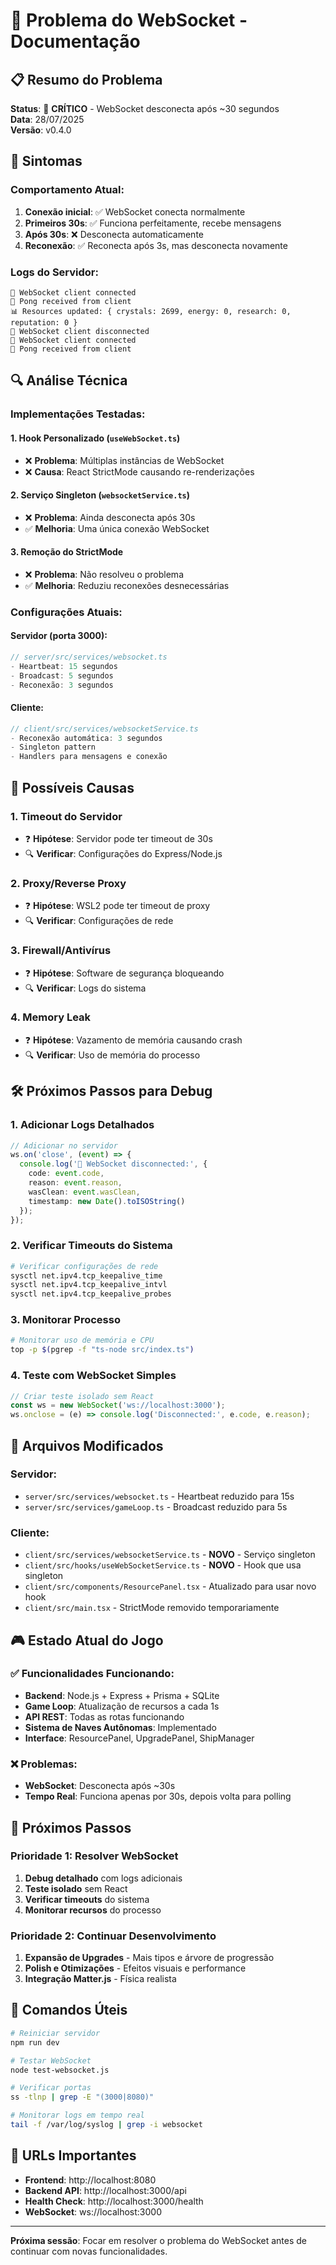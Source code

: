 # 🔌 Problema do WebSocket - Documentação

## 📋 Resumo do Problema

**Status**: 🔴 **CRÍTICO** - WebSocket desconecta após ~30 segundos  
**Data**: 28/07/2025  
**Versão**: v0.4.0  

## 🐛 Sintomas

### Comportamento Atual:
1. **Conexão inicial**: ✅ WebSocket conecta normalmente
2. **Primeiros 30s**: ✅ Funciona perfeitamente, recebe mensagens
3. **Após 30s**: ❌ Desconecta automaticamente
4. **Reconexão**: ✅ Reconecta após 3s, mas desconecta novamente

### Logs do Servidor:
```
🔌 WebSocket client connected
🏓 Pong received from client
📊 Resources updated: { crystals: 2699, energy: 0, research: 0, reputation: 0 }
🔌 WebSocket client disconnected
🔌 WebSocket client connected
🏓 Pong received from client
```

## 🔍 Análise Técnica

### Implementações Testadas:

#### 1. **Hook Personalizado** (`useWebSocket.ts`)
- ❌ **Problema**: Múltiplas instâncias de WebSocket
- ❌ **Causa**: React StrictMode causando re-renderizações

#### 2. **Serviço Singleton** (`websocketService.ts`)
- ❌ **Problema**: Ainda desconecta após 30s
- ✅ **Melhoria**: Uma única conexão WebSocket

#### 3. **Remoção do StrictMode**
- ❌ **Problema**: Não resolveu o problema
- ✅ **Melhoria**: Reduziu reconexões desnecessárias

### Configurações Atuais:

#### Servidor (porta 3000):
```typescript
// server/src/services/websocket.ts
- Heartbeat: 15 segundos
- Broadcast: 5 segundos
- Reconexão: 3 segundos
```

#### Cliente:
```typescript
// client/src/services/websocketService.ts
- Reconexão automática: 3 segundos
- Singleton pattern
- Handlers para mensagens e conexão
```

## 🎯 Possíveis Causas

### 1. **Timeout do Servidor**
- ❓ **Hipótese**: Servidor pode ter timeout de 30s
- 🔍 **Verificar**: Configurações do Express/Node.js

### 2. **Proxy/Reverse Proxy**
- ❓ **Hipótese**: WSL2 pode ter timeout de proxy
- 🔍 **Verificar**: Configurações de rede

### 3. **Firewall/Antivírus**
- ❓ **Hipótese**: Software de segurança bloqueando
- 🔍 **Verificar**: Logs do sistema

### 4. **Memory Leak**
- ❓ **Hipótese**: Vazamento de memória causando crash
- 🔍 **Verificar**: Uso de memória do processo

## 🛠️ Próximos Passos para Debug

### 1. **Adicionar Logs Detalhados**
```typescript
// Adicionar no servidor
ws.on('close', (event) => {
  console.log('🔌 WebSocket disconnected:', {
    code: event.code,
    reason: event.reason,
    wasClean: event.wasClean,
    timestamp: new Date().toISOString()
  });
});
```

### 2. **Verificar Timeouts do Sistema**
```bash
# Verificar configurações de rede
sysctl net.ipv4.tcp_keepalive_time
sysctl net.ipv4.tcp_keepalive_intvl
sysctl net.ipv4.tcp_keepalive_probes
```

### 3. **Monitorar Processo**
```bash
# Monitorar uso de memória e CPU
top -p $(pgrep -f "ts-node src/index.ts")
```

### 4. **Teste com WebSocket Simples**
```javascript
// Criar teste isolado sem React
const ws = new WebSocket('ws://localhost:3000');
ws.onclose = (e) => console.log('Disconnected:', e.code, e.reason);
```

## 📁 Arquivos Modificados

### Servidor:
- `server/src/services/websocket.ts` - Heartbeat reduzido para 15s
- `server/src/services/gameLoop.ts` - Broadcast reduzido para 5s

### Cliente:
- `client/src/services/websocketService.ts` - **NOVO** - Serviço singleton
- `client/src/hooks/useWebSocketService.ts` - **NOVO** - Hook que usa singleton
- `client/src/components/ResourcePanel.tsx` - Atualizado para usar novo hook
- `client/src/main.tsx` - StrictMode removido temporariamente

## 🎮 Estado Atual do Jogo

### ✅ Funcionalidades Funcionando:
- **Backend**: Node.js + Express + Prisma + SQLite
- **Game Loop**: Atualização de recursos a cada 1s
- **API REST**: Todas as rotas funcionando
- **Sistema de Naves Autônomas**: Implementado
- **Interface**: ResourcePanel, UpgradePanel, ShipManager

### ❌ Problemas:
- **WebSocket**: Desconecta após ~30s
- **Tempo Real**: Funciona apenas por 30s, depois volta para polling

## 🚀 Próximos Passos

### Prioridade 1: Resolver WebSocket
1. **Debug detalhado** com logs adicionais
2. **Teste isolado** sem React
3. **Verificar timeouts** do sistema
4. **Monitorar recursos** do processo

### Prioridade 2: Continuar Desenvolvimento
1. **Expansão de Upgrades** - Mais tipos e árvore de progressão
2. **Polish e Otimizações** - Efeitos visuais e performance
3. **Integração Matter.js** - Física realista

## 📝 Comandos Úteis

```bash
# Reiniciar servidor
npm run dev

# Testar WebSocket
node test-websocket.js

# Verificar portas
ss -tlnp | grep -E "(3000|8080)"

# Monitorar logs em tempo real
tail -f /var/log/syslog | grep -i websocket
```

## 🔗 URLs Importantes

- **Frontend**: http://localhost:8080
- **Backend API**: http://localhost:3000/api
- **Health Check**: http://localhost:3000/health
- **WebSocket**: ws://localhost:3000

---

**Próxima sessão**: Focar em resolver o problema do WebSocket antes de continuar com novas funcionalidades. 